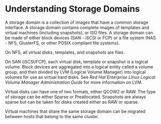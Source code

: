# Understanding Storage Domains

A storage domain is a collection of images that have a common storage interface. A storage domain contains complete images of templates and virtual machines (including snapshots), or ISO files. A storage domain can be made of either block devices (SAN - iSCSI or FCP) or a file system (NAS - NFS, GlusterFS, or other POSIX compliant file systems).

On NFS, all virtual disks, templates, and snapshots are files.

On SAN (iSCSI/FCP), each virtual disk, template or snapshot is a logical volume. Block devices are aggregated into a logical entity called a volume group, and then divided by LVM (Logical Volume Manager) into logical volumes for use as virtual hard disks. See *Red Hat Enterprise Linux Logical Volume Manager Administration Guide* for more information on LVM.

Virtual disks can have one of two formats, either QCOW2 or RAW. The type of storage can be either Sparse or Preallocated. Snapshots are always sparse but can be taken for disks created either as RAW or sparse.

Virtual machines that share the same storage domain can be migrated between hosts that belong to the same cluster.
